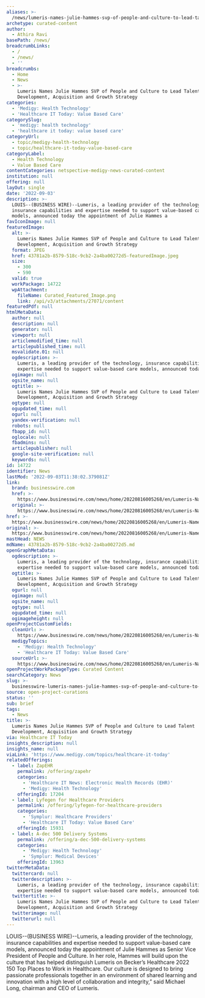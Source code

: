 ```yaml
---
aliases: >-
  /news/lumeris-names-julie-hammes-svp-of-people-and-culture-to-lead-talent-development-acquisition-and-growth-strategy
archetype: curated-content
author:
  - Athira Ravi
basePath: /news/
breadcrumbLinks:
  - /
  - /news/
  - ''
breadcrumbs:
  - Home
  - News
  - >-
    Lumeris Names Julie Hammes SVP of People and Culture to Lead Talent
    Development, Acquisition and Growth Strategy
categories:
  - 'Medigy: Health Technology'
  - 'Healthcare IT Today: Value Based Care'
categorySlug:
  - 'medigy: health technology'
  - 'healthcare it today: value based care'
categoryUrl:
  - topic/medigy-health-technology
  - topic/healthcare-it-today-value-based-care
categoryLabel:
  - Health Technology
  - Value Based Care
contentCategories: netspective-medigy-news-curated-content
institution: null
offering: null
layOut: single
date: '2022-09-03'
description: >-
  LOUIS--(BUSINESS WIRE)--Lumeris, a leading provider of the technology,
  insurance capabilities and expertise needed to support value-based care
  models, announced today the appointment of Julie Hammes a
favIconImage: null
featuredImage:
  alt: >-
    Lumeris Names Julie Hammes SVP of People and Culture to Lead Talent
    Development, Acquisition and Growth Strategy
  format: JPEG
  href: 43781a2b-8579-518c-9cb2-2a4ba00272d5-featuredImage.jpeg
  size:
    - 300
    - 590
  valid: true
  workPackage: 14722
  wpAttachment:
    fileName: Curated_Featured_Image.png
    link: /api/v3/attachments/27071/content
featuredPdf: null
htmlMetaData:
  author: null
  description: null
  generator: null
  viewport: null
  articlemodified_time: null
  articlepublished_time: null
  msvalidate.01: null
  ogdescription: >-
    Lumeris, a leading provider of the technology, insurance capabilities and
    expertise needed to support value-based care models, announced today the app
  ogimage: null
  ogsite_name: null
  ogtitle: >-
    Lumeris Names Julie Hammes SVP of People and Culture to Lead Talent
    Development, Acquisition and Growth Strategy
  ogtype: null
  ogupdated_time: null
  ogurl: null
  yandex-verification: null
  robots: null
  fbapp_id: null
  oglocale: null
  fbadmins: null
  articlepublisher: null
  google-site-verification: null
  keywords: null
id: 14722
identifier: News
lastMod: '2022-09-03T11:38:02.379081Z'
link:
  brand: businesswire.com
  href: >-
    https://www.businesswire.com/news/home/20220816005268/en/Lumeris-Names-Julie-Hammes-SVP-of-People-and-Culture-to-Lead-Talent-Development-Acquisition-and-Growth-Strategy
  original: >-
    https://www.businesswire.com/news/home/20220816005268/en/Lumeris-Names-Julie-Hammes-SVP-of-People-and-Culture-to-Lead-Talent-Development-Acquisition-and-Growth-Strategy
href: >-
  https://www.businesswire.com/news/home/20220816005268/en/Lumeris-Names-Julie-Hammes-SVP-of-People-and-Culture-to-Lead-Talent-Development-Acquisition-and-Growth-Strategy
original: >-
  https://www.businesswire.com/news/home/20220816005268/en/Lumeris-Names-Julie-Hammes-SVP-of-People-and-Culture-to-Lead-Talent-Development-Acquisition-and-Growth-Strategy
mastHead: NEWS
mdName: 43781a2b-8579-518c-9cb2-2a4ba00272d5.md
openGraphMetaData:
  ogdescription: >-
    Lumeris, a leading provider of the technology, insurance capabilities and
    expertise needed to support value-based care models, announced today the app
  ogtitle: >-
    Lumeris Names Julie Hammes SVP of People and Culture to Lead Talent
    Development, Acquisition and Growth Strategy
  ogurl: null
  ogimage: null
  ogsite_name: null
  ogtype: null
  ogupdated_time: null
  ogimageheight: null
openProjectCustomFields:
  cleanUrl: >-
    https://www.businesswire.com/news/home/20220816005268/en/Lumeris-Names-Julie-Hammes-SVP-of-People-and-Culture-to-Lead-Talent-Development-Acquisition-and-Growth-Strategy
  medigyTopics:
    - 'Medigy: Health Technology'
    - 'Healthcare IT Today: Value Based Care'
  sourceUrl: >-
    https://www.businesswire.com/news/home/20220816005268/en/Lumeris-Names-Julie-Hammes-SVP-of-People-and-Culture-to-Lead-Talent-Development-Acquisition-and-Growth-Strategy
openProjectWorkPackageType: Curated Content
searchCategory: News
slug: >-
  businesswire-lumeris-names-julie-hammes-svp-of-people-and-culture-to-lead-talent-development-acquisition-and-growth-strategy
source: open-project-curations
status: ''
sub: brief
tags:
  - News
title: >-
  Lumeris Names Julie Hammes SVP of People and Culture to Lead Talent
  Development, Acquisition and Growth Strategy
via: Healthcare IT Today
insights_description: null
insights_name: null
viaLink: 'https://www.medigy.com/topics/healthcare-it-today'
relatedOfferings:
  - label: ZapEHR
    permalink: /offering/zapehr
    categories:
      - 'Healthcare IT News: Electronic Health Records (EHR)'
      - 'Medigy: Health Technology'
    offeringId: 17204
  - label: Lyfegen for Healthcare Providers
    permalink: /offering/lyfegen-for-healthcare-providers
    categories:
      - 'Symplur: Healthcare Providers'
      - 'Healthcare IT Today: Value Based Care'
    offeringId: 15931
  - label: A-dec 500 Delivery Systems
    permalink: /offering/a-dec-500-delivery-systems
    categories:
      - 'Medigy: Health Technology'
      - 'Symplur: Medical Devices'
    offeringId: 13963
twitterMetaData:
  twittercard: null
  twitterdescription: >-
    Lumeris, a leading provider of the technology, insurance capabilities and
    expertise needed to support value-based care models, announced today the app
  twittertitle: >-
    Lumeris Names Julie Hammes SVP of People and Culture to Lead Talent
    Development, Acquisition and Growth Strategy
  twitterimage: null
  twitterurl: null
---
```

<p>LOUIS--(BUSINESS WIRE)--Lumeris, a leading provider of the technology, insurance capabilities and expertise needed to support value-based care models, announced today the appointment of Julie Hammes as Senior Vice President of People and Culture.
In her role, Hammes will build upon the culture that has helped distinguish Lumeris on Becker’s Healthcare 2022 150 Top Places to Work in Healthcare. Our culture is designed to bring passionate professionals together in an environment of shared learning and innovation with a high level of collaboration and integrity,” said Michael Long, chairman and CEO of Lumeris.</p>